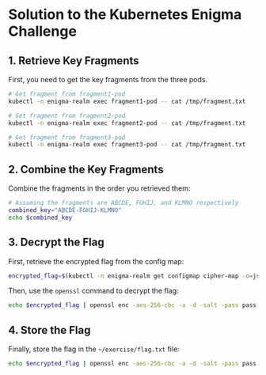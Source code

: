 # Solution to the Kubernetes Enigma Challenge

## 1. Retrieve Key Fragments

First, you need to get the key fragments from the three pods.

```bash
# Get fragment from fragment1-pod
kubectl -n enigma-realm exec fragment1-pod -- cat /tmp/fragment.txt

# Get fragment from fragment2-pod
kubectl -n enigma-realm exec fragment2-pod -- cat /tmp/fragment.txt

# Get fragment from fragment3-pod
kubectl -n enigma-realm exec fragment3-pod -- cat /tmp/fragment.txt
```

## 2. Combine the Key Fragments

Combine the fragments in the order you retrieved them:

```bash
# Assuming the fragments are ABCDE, FGHIJ, and KLMNO respectively
combined_key="ABCDE-FGHIJ-KLMNO"
echo $combined_key
```

## 3. Decrypt the Flag

First, retrieve the encrypted flag from the config map:

```bash
encrypted_flag=$(kubectl -n enigma-realm get configmap cipher-map -o=jsonpath='{.data.encrypted-flag}')
```

Then, use the `openssl` command to decrypt the flag:

```bash
echo $encrypted_flag | openssl enc -aes-256-cbc -a -d -salt -pass pass:$combined_key
```

## 4. Store the Flag

Finally, store the flag in the `~/exercise/flag.txt` file:

```bash
echo $encrypted_flag | openssl enc -aes-256-cbc -a -d -salt -pass pass:$combined_key > ~/exercise/flag.txt
```
